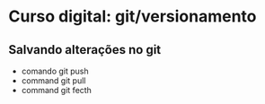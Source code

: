# Curso digital: git/versionamento

## Salvando alterações no git
* comando git push
* command git pull
* command git fecth



